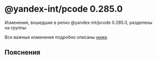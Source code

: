 # @yandex-int/pcode 0.285.0

<!-- ЧЕЛОВЕЧЕСКОЕ ВСТУПЛЕНИЕ -->

Изменения, вошедшие в релиз @yandex-int/pcode 0.285.0, разделены на группы:

Все важные изменения подробно описаны [ниже](#Пояснения).

## Пояснения

